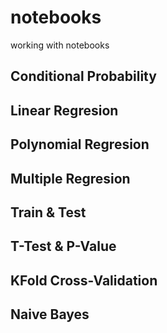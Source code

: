 # notebooks

working with notebooks

## Conditional Probability

## Linear Regresion

## Polynomial Regresion

## Multiple Regresion

## Train & Test

## T-Test & P-Value

## KFold Cross-Validation

## Naive Bayes
